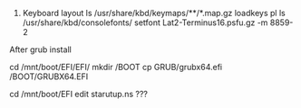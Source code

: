 
1. Keyboard layout
ls /usr/share/kbd/keymaps/**/*.map.gz
loadkeys pl
ls /usr/share/kbd/consolefonts/
setfont Lat2-Terminus16.psfu.gz -m 8859-2

After grub install

cd /mnt/boot/EFI/EFI/
mkdir /BOOT
cp GRUB/grubx64.efi /BOOT/GRUBX64.EFI

cd /mnt/boot/EFI
edit starutup.ns ???

